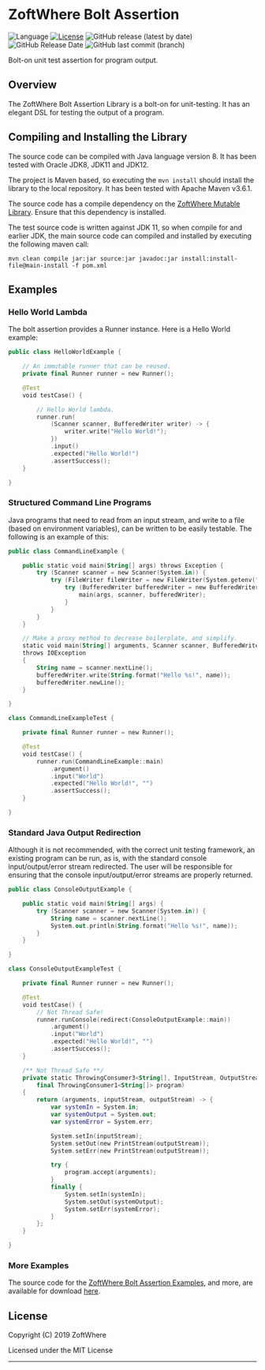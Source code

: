 # ZoftWhere Bolt Assertion
![Language](https://img.shields.io/github/languages/top/ZoftWhere/bolt-assertion) [![License](https://img.shields.io/github/license/ZoftWhere/bolt-assertion)](https://github.com/ZoftWhere/bolt-assertion/blob/master/license.txt) ![GitHub release (latest by date)](https://img.shields.io/github/v/release/ZoftWhere/bolt-assertion) ![GitHub Release Date](https://img.shields.io/github/release-date/ZoftWhere/bolt-assertion)
![GitHub last commit (branch)](https://img.shields.io/github/last-commit/ZoftWhere/bolt-assertion/master?label=master%20updated)

Bolt-on unit test assertion for program output.

## Overview

The ZoftWhere Bolt Assertion Library is a bolt-on for unit-testing.  It has an elegant DSL for testing the output of a program.

## Compiling and Installing the Library

The source code can be compiled with Java language version 8.  It has been tested with Oracle JDK8, JDK11 and JDK12.

The project is Maven based, so executing the ```mvn install``` should install the library to the local repository.  It has been tested with Apache Maven v3.6.1.

The source code has a compile dependency on the [ZoftWhere Mutable Library](http://github.com/ZoftWhere/mutable-library).  Ensure that this dependency is installed.

The test source code is written against JDK 11, so when compile for and earlier JDK, the main source code can compiled and installed by executing the following maven call:

```shell script
mvn clean compile jar:jar source:jar javadoc:jar install:install-file@main-install -f pom.xml
```

## Examples

### Hello World Lambda

The bolt assertion provides a Runner instance.  Here is a Hello World example:
``` kotlin
public class HelloWorldExample {

    // An immutable runner that can be reused.
    private final Runner runner = new Runner();

    @Test
    void testCase() {

        // Hello World lambda.
        runner.run(
            (Scanner scanner, BufferedWriter writer) -> {
                writer.write("Hello World!");
            })
            .input()
            .expected("Hello World!")
            .assertSuccess();
    }

}
```

### Structured Command Line Programs

Java programs that need to read from an input stream, and write to a file (based on environment variables), can be written to be easily testable.  The following is an example of this:
``` kotlin
public class CommandLineExample {

    public static void main(String[] args) throws Exception {
        try (Scanner scanner = new Scanner(System.in)) {
            try (FileWriter fileWriter = new FileWriter(System.getenv("OUTPUT_PATH"))) {
                try (BufferedWriter bufferedWriter = new BufferedWriter(fileWriter)) {
                    main(args, scanner, bufferedWriter);
                }
            }
        }
    }

    // Make a proxy method to decrease boilerplate, and simplify.
    static void main(String[] arguments, Scanner scanner, BufferedWriter bufferedWriter)
    throws IOException
    {
        String name = scanner.nextLine();
        bufferedWriter.write(String.format("Hello %s!", name));
        bufferedWriter.newLine();
    }

}
```
``` kotlin 
class CommandLineExampleTest {

    private final Runner runner = new Runner();

    @Test
    void testCase() {
        runner.run(CommandLineExample::main)
            .argument()
            .input("World")
            .expected("Hello World!", "")
            .assertSuccess();
    }

}
```

### Standard Java Output Redirection

Although it is not recommended, with the correct unit testing framework, an existing program can be run, as is, with the standard console input/output/error stream redirected.  The user will be responsible for ensuring that the console input/output/error streams are properly returned.
``` kotlin
public class ConsoleOutputExample {

    public static void main(String[] args) {
        try (Scanner scanner = new Scanner(System.in)) {
            String name = scanner.nextLine();
            System.out.println(String.format("Hello %s!", name));
        }
    }

}
```
``` kotlin
class ConsoleOutputExampleTest {

    private final Runner runner = new Runner();

    @Test
    void testCase() {
        // Not Thread Safe!
        runner.runConsole(redirect(ConsoleOutputExample::main))
            .argument()
            .input("World")
            .expected("Hello World!", "")
            .assertSuccess();
    }

    /** Not Thread Safe **/
    private static ThrowingConsumer3<String[], InputStream, OutputStream> redirect(
        final ThrowingConsumer1<String[]> program)
    {
        return (arguments, inputStream, outputStream) -> {
            var systemIn = System.in;
            var systemOutput = System.out;
            var systemError = System.err;

            System.setIn(inputStream);
            System.setOut(new PrintStream(outputStream));
            System.setErr(new PrintStream(outputStream));

            try {
                program.accept(arguments);
            }
            finally {
                System.setIn(systemIn);
                System.setOut(systemOutput);
                System.setErr(systemError);
            }
        };
    }

}
```

### More Examples

The source code for the [ZoftWhere Bolt Assertion Examples](https://github.com/ZoftWhere/bolt-assertion/tree/master/test-java/example), and more, are available for download [here](https://github.com/ZoftWhere/bolt-assertion/tree/master/test-java/example).


## License

Copyright (C) 2019 ZoftWhere

Licensed under the MIT License

------